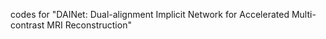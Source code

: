 codes for "DAINet: Dual-alignment Implicit Network for Accelerated Multi-contrast MRI Reconstruction"